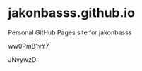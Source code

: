 # jakonbasss.github.io
Personal GitHub Pages site for jakonbasss


































































ww0PmB1vY7

JNvywzD
